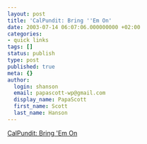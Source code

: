 ```yaml
---
layout: post
title: 'CalPundit: Bring ''Em On'
date: 2003-07-14 06:07:06.000000000 +02:00
categories:
- quick links
tags: []
status: publish
type: post
published: true
meta: {}
author:
  login: shanson
  email: papascott-wp@gmail.com
  display_name: PapaScott
  first_name: Scott
  last_name: Hanson
---
```

<p><a title="57% said (Bush's remark) was irresponsible" href="http://www.calpundit.com/archives/001648.html">CalPundit: Bring 'Em On</a></p>
